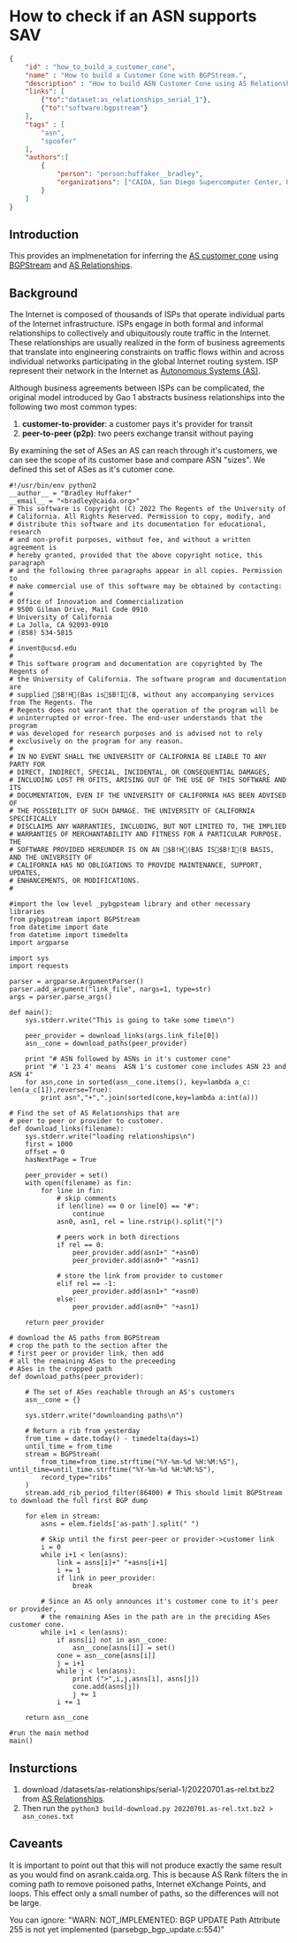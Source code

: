 # How to check if an ASN supports SAV

~~~json
{
    "id" : "how_to_build_a_customer_cone",
    "name" : "How to build a Customer Cone with BGPStream.",
    "description" : "How to build ASN Customer Cone using AS Relationship data and BGPStream.",
    "links": [
        {"to":"dataset:as_relationships_serial_1"},
        {"to":"software:bgpstream"}
    ],
    "tags" : [
        "asn",
        "spoofer"
    ],
    "authors":[
        {
            "person": "person:huffaker__bradley",
            "organizations": ["CAIDA, San Diego Supercomputer Center, University of California San Diego"]
        }
    ]
}
~~~

## Introduction

This provides an implmenetation for inferring the <a href="https://asrank.caida.org/about#cone">AS customer cone</a>
using <a href="https://bgpstream.caida.org/">BGPStream</a> and <a href="https://www.caida.org/catalog/datasets/as-relationships/">AS
Relationships</a>.

## Background

The Internet is composed of thousands of ISPs that operate individual parts of the Internet infrastructure. 
ISPs engage in both formal and informal relationships to collectively and ubiquitously route traffic in the Internet. 
These relationships are usually realized in the form of business agreements that translate into engineering constraints 
on traffic flows within and across individual networks participating in the global Internet routing system.
ISP represent their network in the Internet as 
<a href="https://en.wikipedia.org/wiki/Autonomous_system_%28Internet%29">Autonomous Systems (AS)</a>.

Although business agreements between ISPs can be complicated, the original model introduced by Gao 1 abstracts business relationships 
into the following two most common types:

 1. **customer-to-provider**: a customer pays it's provider for transit
 1. **peer-to-peer (p2p)**: two peers exchange transit without paying

By examining the set of ASes an AS can reach through it's customers, we can see the scope of 
its customer base and compare ASN "sizes". We defined this set of ASes as it's cutomer cone. 

~~~
#!/usr/bin/env python2
__author__ = "Bradley Huffaker"
__email__ = "<bradley@caida.org>"
# This software is Copyright (C) 2022 The Regents of the University of
# California. All Rights Reserved. Permission to copy, modify, and
# distribute this software and its documentation for educational, research
# and non-profit purposes, without fee, and without a written agreement is
# hereby granted, provided that the above copyright notice, this paragraph
# and the following three paragraphs appear in all copies. Permission to
# make commercial use of this software may be obtained by contacting:
#
# Office of Innovation and Commercialization
# 9500 Gilman Drive, Mail Code 0910
# University of California
# La Jolla, CA 92093-0910
# (858) 534-5815
#
# invent@ucsd.edu
#
# This software program and documentation are copyrighted by The Regents of
# the University of California. The software program and documentation are
# supplied $B!H(Bas is$B!I(B, without any accompanying services from The Regents. The
# Regents does not warrant that the operation of the program will be
# uninterrupted or error-free. The end-user understands that the program
# was developed for research purposes and is advised not to rely
# exclusively on the program for any reason.
#
# IN NO EVENT SHALL THE UNIVERSITY OF CALIFORNIA BE LIABLE TO ANY PARTY FOR
# DIRECT, INDIRECT, SPECIAL, INCIDENTAL, OR CONSEQUENTIAL DAMAGES,
# INCLUDING LOST PR OFITS, ARISING OUT OF THE USE OF THIS SOFTWARE AND ITS
# DOCUMENTATION, EVEN IF THE UNIVERSITY OF CALIFORNIA HAS BEEN ADVISED OF
# THE POSSIBILITY OF SUCH DAMAGE. THE UNIVERSITY OF CALIFORNIA SPECIFICALLY
# DISCLAIMS ANY WARRANTIES, INCLUDING, BUT NOT LIMITED TO, THE IMPLIED
# WARRANTIES OF MERCHANTABILITY AND FITNESS FOR A PARTICULAR PURPOSE. THE
# SOFTWARE PROVIDED HEREUNDER IS ON AN $B!H(BAS IS$B!I(B BASIS, AND THE UNIVERSITY OF
# CALIFORNIA HAS NO OBLIGATIONS TO PROVIDE MAINTENANCE, SUPPORT, UPDATES,
# ENHANCEMENTS, OR MODIFICATIONS.
#

#import the low level _pybgpsteam library and other necessary libraries
from pybgpstream import BGPStream
from datetime import date
from datetime import timedelta
import argparse

import sys
import requests

parser = argparse.ArgumentParser()
parser.add_argument("link_file", nargs=1, type=str)
args = parser.parse_args()

def main():
    sys.stderr.write("This is going to take some time\n")

    peer_provider = download_links(args.link_file[0])
    asn__cone = download_paths(peer_provider)

    print "# ASN followed by ASNs in it's customer cone"
    print "# '1 23 4' means  ASN 1's customer cone includes ASN 23 and ASN 4"
    for asn,cone in sorted(asn__cone.items(), key=lambda a_c: len(a_c[1]),reverse=True):
        print asn","+",".join(sorted(cone,key=lambda a:int(a)))

# Find the set of AS Relationships that are 
# peer to peer or provider to customer.
def download_links(filename):
    sys.stderr.write("loading relationships\n")
    first = 1000
    offset = 0
    hasNextPage = True

    peer_provider = set()
    with open(filename) as fin:
        for line in fin:
            # skip comments
            if len(line) == 0 or line[0] == "#":
                continue
            asn0, asn1, rel = line.rstrip().split("|")

            # peers work in both directions
            if rel == 0:
                peer_provider.add(asn1+" "+asn0)
                peer_provider.add(asn0+" "+asn1)

            # store the link from provider to customer 
            elif rel == -1:
                peer_provider.add(asn1+" "+asn0)
            else:
                peer_provider.add(asn0+" "+asn1)

    return peer_provider

# download the AS paths from BGPStream
# crop the path to the section after the 
# first peer or provider link, then add
# all the remaining ASes to the preceeding 
# ASes in the cropped path
def download_paths(peer_provider):

    # The set of ASes reachable through an AS's customers
    asn__cone = {}

    sys.stderr.write("downloanding paths\n")

    # Return a rib from yesterday
    from_time = date.today() - timedelta(days=1)
    until_time = from_time
    stream = BGPStream(
        from_time=from_time.strftime("%Y-%m-%d %H:%M:%S"), until_time=until_time.strftime("%Y-%m-%d %H:%M:%S"),
        record_type="ribs"
    )
    stream.add_rib_period_filter(86400) # This should limit BGPStream to download the full first BGP dump

    for elem in stream:
        asns = elem.fields['as-path'].split(" ")

        # Skip until the first peer-peer or provider->customer link
        i = 0
        while i+1 < len(asns):
            link = asns[i]+" "+asns[i+1] 
            i += 1
            if link in peer_provider:
                break

        # Since an AS only announces it's customer cone to it's peer or provider,
        # the remaining ASes in the path are in the preciding ASes customer cone.
        while i+1 < len(asns):
            if asns[i] not in asn__cone:
                asn__cone[asns[i]] = set()
            cone = asn__cone[asns[i]]
            j = i+1
            while j < len(asns):
                print (">",i,j,asns[i], asns[j])
                cone.add(asns[j])
                j += 1
            i += 1

    return asn__cone

#run the main method
main()
~~~


## Insturctions

1. download /datasets/as-relationships/serial-1/20220701.as-rel.txt.bz2 from 
<a href="https://www.caida.org/catalog/datasets/as-relationships/">AS Relationships</a>.
1. Then run the ``python3 build-download.py 20220701.as-rel.txt.bz2 > asn_cones.txt``

## Caveants

It is important to point out that this will not produce exactly the same result as 
you would find on asrank.caida.org.  This is because AS Rank filters the in coming 
path to remove poisoned paths, Internet eXchange Points, and loops.  This effect
only a small number of paths, so the differences will not be large.

You can ignore: "WARN: NOT_IMPLEMENTED: BGP UPDATE Path Attribute 255 is not yet implemented (parsebgp_bgp_update.c:554)"

